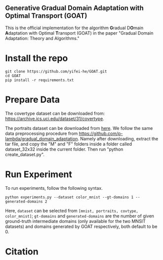 ## Generative Gradual Domain Adaptation with Optimal Transport (GOAT)

This is the official implementation for the algorithm **G**radual D**O**main **A**daptation with Optimal **T**ransport (GOAT) in the paper "Gradual Domain Adaptation: Theory and Algorithms."

# Install the repo
```
git clone https://github.com/yifei-he/GOAT.git
cd GOAT
pip install -r requirements.txt
```

# Prepare Data

The covertype dataset can be downloaded from: https://archive.ics.uci.edu/dataset/31/covertype. 

The portraits dataset can be downloaded from [here](https://www.dropbox.com/s/ubjjoo0b2wz4vgz/faces_aligned_small_mirrored_co_aligned_cropped_cleaned.tar.gz?dl=0). We follow the same data preprocessing procedure from https://github.com/p-lambda/gradual_domain_adaptation. Namely after downloading, extract the tar file, and copy the "M" and "F" folders inside a folder called dataset_32x32 inside the current folder. Then run "python create_dataset.py".

# Run Experiment
To run experiments, follow the following syntax.
```
python experiments.py --dataset color_mnist --gt-domains 1 --generated-domains 2
```
Here, `dataset` can be selected from `[mnist, portraits, covtype, color_mnist]`; `gt-domains` and `generated-domains` are the number of given ground-truth intermediate domains (only available for the two MNSIT datasets) and domains generated by GOAT respectively, both default to be 0.

# Citation
